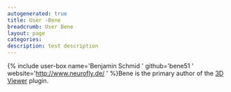 ```yaml
---
autogenerated: true
title: User ›Bene
breadcrumb: User Bene
layout: page
categories: 
description: test description
---
```


{% include user-box name='Benjamin Schmid ' github='bene51 ' website='http://www.neurofly.de/ ' %}Bene is the primary author of the [3D Viewer](3D_Viewer "wikilink") plugin.
